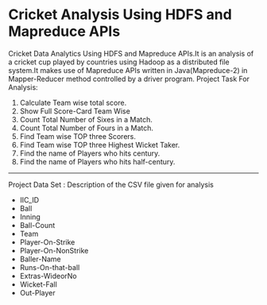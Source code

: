 # Cricket Analysis Using HDFS and Mapreduce APIs
Cricket Data Analytics Using HDFS and Mapreduce APIs.It is an analysis of a cricket cup played by countries using Hadoop as a distributed file system.It makes use of Mapreduce APIs written in Java(Mapreduce-2) in Mapper-Reducer method controlled by a driver program.
Project Task For Analysis:
1. Calculate Team wise total score.
2. Show Full Score-Card Team Wise
3. Count Total Number of Sixes in a Match.
4. Count Total Number of Fours in a Match.
5. Find Team wise TOP three Scorers.
6. Find Team wise TOP three Highest Wicket Taker.
7. Find the name of Players who hits century.
8. Find the name of Players who hits half-century.
------------------------------
Project Data Set : Description of the CSV file given for analysis
* IIC_ID
* Ball
* Inning
* Ball-Count
* Team
* Player-On-Strike
* Player-On-NonStrike
* Baller-Name
* Runs-On-that-ball
* Extras-WideorNo
* Wicket-Fall
* Out-Player
